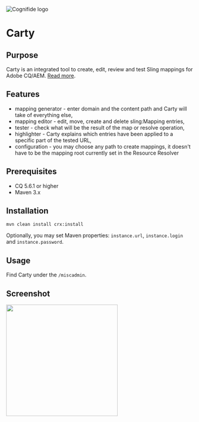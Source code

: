 ![Cognifide logo](http://cognifide.com/~/media/wireframe/int/images/cognifide_logo.png)
 
# Carty

## Purpose

Carty is an integrated tool to create, edit, review and test Sling mappings for Adobe CQ/AEM. [Read more](http://cognifide.github.io/Carty/).

## Features
 
* mapping generator - enter domain and the content path and Carty will take of everything else,
* mapping editor - edit, move, create and delete sling:Mapping entries,
* tester - check what will be the result of the map or resolve operation,
* highlighter - Carty explains which entries have been applied to a specific part of the tested URL,
* configuration - you may choose any path to create mappings, it doesn't have to be the mapping root currently set in the Resource Resolver
 
## Prerequisites
 
* CQ 5.6.1 or higher
* Maven 3.x
 
## Installation
 
    mvn clean install crx:install

Optionally, you may set Maven properties: `instance.url`, `instance.login` and `instance.password`.

## Usage
 
Find Carty under the `/miscadmin`.

## Screenshot

<img src="http://cognifide.github.io/Carty/screenshots/carty-main.png" height="300"/>
